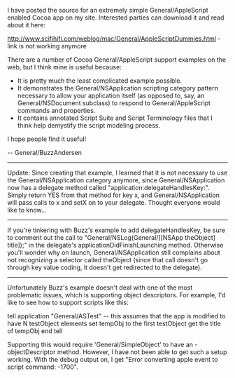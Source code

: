 I have posted the source for an extremely simple General/AppleScript enabled Cocoa app on my site.  Interested parties can download it and read about it here:

http://www.scifihifi.com/weblog/mac/General/AppleScriptDummies.html -link is not working anymore

There are a number of Cocoa General/AppleScript support examples on the web, but I think mine is useful because:


* It is pretty much the least complicated example possible.
* It demonstrates the General/NSApplication scripting category pattern necessary to allow your application itself (as opposed to, say, an General/NSDocument subclass) to respond to General/AppleScript commands and properties.
* It contains annotated Script Suite and Script Terminology files that I think help demystify the script modeling process.


I hope people find it useful!

-- General/BuzzAndersen

----

Update: Since creating that example, I learned that it is not necessary to use the General/NSApplication category anymore, since General/NSApplication now has a delegate method called "application:delegateHandlesKey:".  Simply return YES from that method for key x, and General/NSApplication will pass calls to x and setX on to your delegate.  Thought everyone would like to know...

----

If you're tinkering with Buzz's example to add delegateHandlesKey, be sure to comment out the call to "General/NSLog(General/[[NSApp theObject] title]);" in the delegate's applicationDidFinishLaunching method. Otherwise you'll wonder why on launch, General/NSApplication still complains about not recognizing a selector called theObject (since that call doesn't go through key value coding, it doesn't get redirected to the delegate).

----

Unfortunately Buzz's example doesn't deal with one of the most problematic issues, which is supporting object descriptors. For example, I'd like to see how to support scripts like this:

    
tell application "General/ASTest"
	-- this assumes that the app is modified to have N testObject elements
	set tempObj to the first testObject
	get the title of tempObj
end tell


Supporting this would require 'General/SimpleObject' to have an -objectDescriptor method. However, I have not been able to get such a setup working. With the debug output on, I get "Error converting apple event to script command: -1700".